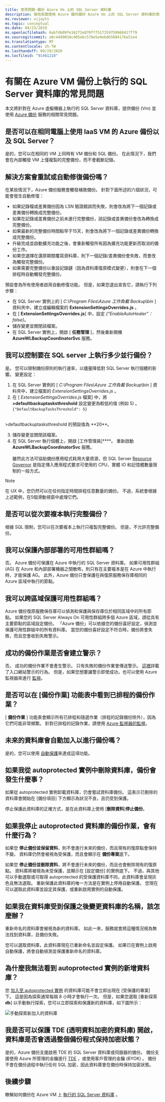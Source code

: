 ```yaml
---
title: 常見問題-備份 Azure Vm 上的 SQL Server 資料庫
description: 尋找有關使用 Azure 備份備份 Azure Vm 上的 SQL Server 資料庫的常見問題解答。
ms.reviewer: vijayts
ms.topic: conceptual
ms.date: 04/23/2019
ms.openlocfilehash: 6abfdb09fe16272e870fff517359759968417f79
ms.sourcegitcommit: a0c4499034c405ebc576e5e9ebd65084176e51e4
ms.translationtype: MT
ms.contentlocale: zh-TW
ms.lasthandoff: 09/29/2020
ms.locfileid: "91461218"
---
```

# <a name="faq-about-sql-server-databases-that-are-running-on-an-azure-vm-backup"></a>有關在 Azure VM 備份上執行的 SQL Server 資料庫的常見問題

本文將針對在 Azure 虛擬機器上執行的 SQL Server 資料庫，提供備份 (Vm) 並使用 [Azure 備份](backup-overview.md) 服務的相關常見問題。

## <a name="can-i-use-azure-backup-for-iaas-vm-as-well-as-sql-server-on-the-same-machine"></a>是否可以在相同電腦上使用 IaaS VM 的 Azure 備份以及 SQL Server？

是的，您可以在相同的 VM 上同時有 VM 備份和 SQL 備份。 在此情況下，我們會在內部觸發 VM 上僅複製的完整備份，而不會截斷記錄。

## <a name="does-the-solution-retry-or-auto-heal-the-backups"></a>解決方案會重試或自動修復備份嗎？

在某些情況下，Azure 備份服務會觸發補救備份。 針對下面所述的六個狀況，可能會發生自動修復：

- 如果記錄檔或差異備份因為 LSN 驗證錯誤而失敗，則會改為將下一個記錄或差異備份轉換成完整備份。
- 如果在記錄或差異備份之前未進行完整備份，該記錄或差異備份會改為轉換成完整備份。
- 如果最新的完整備份時間點早于15天，則會改為將下一個記錄或差異備份轉換成完整備份。
- 升級完成並啟動擴充功能之後，會重新觸發所有因為擴充功能更新而取消的備份工作。
- 如果您選擇在還原期間覆寫資料庫，則下一個記錄/差異備份會失敗，而會改為觸發完整備份。
- 如果需要完整備份以重設記錄鏈（因為資料庫復原模式變更），則會在下一個排程時自動觸發完整備份。

預設會為所有使用者啟用自動修復功能。 但是，如果您退出宣告它，請執行下列步驟：

- 在 SQL Server 實例上的 [ *C:\Program Files\Azure 工作負載 Backup\bin* ] 資料夾中，建立或編輯檔案的 **ExtensionSettingsOverrides.js** 。
- 在 [ **ExtensionSettingsOverrides.js**] 中，設定 *{"EnableAutoHealer"： false}*。
- 儲存變更並關閉該檔案。
- 在 SQL Server 實例上，開啟 [ **任務管理** ]，然後重新開機 **AzureWLBackupCoordinatorSvc** 服務。

## <a name="can-i-control-how-many-concurrent-backups-run-on-the-sql-server"></a>我可以控制要在 SQL server 上執行多少並行備份？

是。 您可以限制備份原則的執行速率，以儘量降低對 SQL Server 執行個體的影響。 變更設定：

1. 在 SQL Server 實例的 [ *C:\Program Files\Azure 工作負載 Backup\bin* ] 資料夾中，建立檔案的 *ExtensionSettingsOverrides.js* 。
2. 在 [ *ExtensionSettingsOverrides.js* 檔案] 中，將 **>defaultbackuptasksthreshold** 設定變更為較低的值 (例如 5) 。 <br>
  `{"DefaultBackupTasksThreshold": 5}`
<br>
>defaultbackuptasksthreshold 的預設值為 **20**。

3. 儲存變更並關閉該檔案。
4. 在 SQL Server 執行個體上，開啟 [工作管理員]****。 重新啟動 **AzureWLBackupCoordinatorSvc** 服務。<br/> <br/>
 雖然此方法可協助備份應用程式耗用大量資源，但 SQL Server [Resource Governor](/sql/relational-databases/resource-governor/resource-governor) 是指定傳入應用程式要求可使用的 CPU、實體 IO 和記憶體數量限制的一般方式。

> [!NOTE]
> 在 UX 中，您仍然可以在任何指定時間排程任意數量的備份。 不過，系統會根據上述範例，在5個滑動視窗中處理它們。

## <a name="can-i-run-a-full-backup-from-a-secondary-replica"></a>是否可以從次要複本執行完整備份？

根據 SQL 限制，您可以在次要複本上執行只複製完整備份。 但是，不允許完整備份。

## <a name="can-i-protect-availability-groups-on-premises"></a>我可以保護內部部署的可用性群組嗎？

否。 Azure 備份可保護在 Azure 中執行的 SQL Server 資料庫。 如果可用性群組 (AG) 在 Azure 和內部部署機器之間散佈，則只有在主要複本是在 Azure 中執行時，才能保護 AG。 此外，Azure 備份只會保護在與復原服務保存庫相同的 Azure 區域中執行的節點。

## <a name="can-i-protect-availability-groups-across-regions"></a>我可以跨區域保護可用性群組嗎？

Azure 備份復原服務保存庫可以偵測和保護與保存庫位於相同區域中的所有節點。 如果您的 SQL Server Always On 可用性群組跨多個 Azure 區域，請從具有主要節點的區域設定備份。 「Azure 備份」可以依據您的備份喜好設定，偵測並保護可用性群組中的所有資料庫。 當您的備份喜好設定不符合時，備份將會失敗，而且您會收到失敗警示。

## <a name="do-successful-backup-jobs-create-alerts"></a>成功的備份作業是否會建立警示？

否。 成功的備份作業不會產生警示。 只有失敗的備份作業會傳送警示。 [這裡](backup-azure-monitoring-built-in-monitor.md)詳載了入口網站警示的行為。 但是，如果您想要讓警示即使成功，也可以使用 Azure 監視器來進行 [監視](backup-azure-monitoring-use-azuremonitor.md)。

## <a name="can-i-see-scheduled-backup-jobs-in-the-backup-jobs-menu"></a>是否可以在 [備份作業] 功能表中看到已排程的備份作業？

[ **備份作業** ] 功能表會顯示所有已排程和隨選作業（排程的記錄備份除外），因為它們可能非常頻繁。 針對已排程的記錄作業，請使用 [Azure 監視器的監視](backup-azure-monitoring-use-azuremonitor.md)。

## <a name="are-future-databases-automatically-added-for-backup"></a>未來的資料庫會自動加入以進行備份嗎？

是的，您可以使用 [自動保護](backup-sql-server-database-azure-vms.md#enable-auto-protection)來達成這項功能。  

## <a name="if-i-delete-a-database-from-an-autoprotected-instance-what-will-happen-to-the-backups"></a>如果我從 autoprotected 實例中刪除資料庫，備份會發生什麼事？

如果從 autoprotected 實例卸載資料庫，仍會嘗試資料庫備份。 這表示已刪除的資料庫會開始在 [備份項目] 下方顯示為狀況不良，且仍受到保護。

停止保護此資料庫的正確方式，是在此資料庫上使用 [**刪除資料**]**停止備份**。  

## <a name="if-i-do-stop-backup-operation-of-an-autoprotected-database-what-will-be-its-behavior"></a>如果我停止 autoprotected 資料庫的備份作業，會有什麼行為？

如果您 **停止備份並保留資料**，則不會進行未來的備份，而且現有的復原點會保持不變。 資料庫仍然會被視為受保護，而且會顯示在 **備份專案**底下。

如果您 **停止備份並刪除資料**，將不會進行未來的備份，而且也會刪除現有的復原點。 資料庫將被視為未受保護，並顯示在 [設定備份] 的實例底下。 不過，與其他可以手動選取或可取得 autoprotected 的受保護資料庫不同，此資料庫會呈現灰色且無法選取。 重新保護此資料庫的唯一方法是在實例上停用自動保護。 您現在可以選取此資料庫並設定其保護，或重新啟用實例的自動保護。

## <a name="if-i-change-the-name-of-the-database-after-it-has-been-protected-what-will-be-the-behavior"></a>如果我在資料庫受到保護之後變更資料庫的名稱，該怎麼辦？

重新命名的資料庫會被視為新的資料庫。 如此一來，服務就會將這種情況視為無法找到資料庫，且備份失敗。

您可以選取資料庫，此資料庫現在已重新命名並設定保護。 如果已在實例上啟用自動保護，將會自動偵測並保護重新命名的資料庫。

## <a name="why-cant-i-see-an-added-database-for-an-autoprotected-instance"></a>為什麼我無法看到 autoprotected 實例的新增資料庫？

您 [加入至 autoprotected 實例](backup-sql-server-database-azure-vms.md#enable-auto-protection) 的資料庫可能不會立即出現在 [受保護的專案] 下。 這是因為探索通常每隔 8 小時才會執行一次。 但是，如果您選取 [重新探索 **db**] 以手動執行探索，您可以立即探索和保護新的資料庫，如下圖所示：

  ![手動探索新加入的資料庫](./media/backup-azure-sql-database/view-newly-added-database.png)
  
## <a name="can-i-protect-databases-that-have-tde-transparent-data-encryption-turned-on-and-will-the-database-stay-encrypted-through-the-entire-backup-process"></a>我是否可以保護 TDE (透明資料加密的資料庫) 開啟，資料庫是否會透過整個備份程式保持加密狀態？

是的，Azure 備份支援啟用 TDE 的 SQL Server 資料庫或伺服器的備份。 備份支援使用 Azure 所管理的金鑰進行 [TDE](https://docs.microsoft.com/sql/relational-databases/security/encryption/transparent-data-encryption?view=sql-server-2017) ，或使用客戶管理的金鑰 (BYOK) 。  備份不會在備份過程中執行任何 SQL 加密，因此資料庫會在備份時保持加密狀態。

## <a name="next-steps"></a>後續步驟

瞭解如何備份在 Azure VM 上 [執行的 SQL Server 資料庫](backup-azure-sql-database.md) 。
